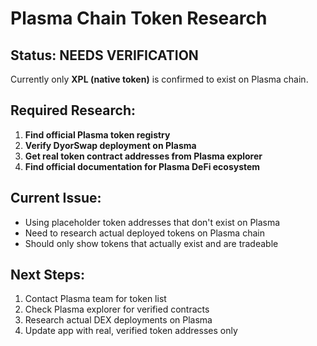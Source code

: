 # Plasma Chain Token Research

## Status: NEEDS VERIFICATION

Currently only **XPL (native token)** is confirmed to exist on Plasma chain.

## Required Research:
1. **Find official Plasma token registry**
2. **Verify DyorSwap deployment on Plasma** 
3. **Get real token contract addresses from Plasma explorer**
4. **Find official documentation for Plasma DeFi ecosystem**

## Current Issue:
- Using placeholder token addresses that don't exist on Plasma
- Need to research actual deployed tokens on Plasma chain
- Should only show tokens that actually exist and are tradeable

## Next Steps:
1. Contact Plasma team for token list
2. Check Plasma explorer for verified contracts
3. Research actual DEX deployments on Plasma
4. Update app with real, verified token addresses only